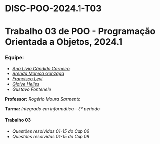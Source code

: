 # DISC-POO-2024.1-T03
# Trabalho 03 de POO - Programação Orientada a Objetos, 2024.1

### Equipe:
* [*Ana Lívia Cândido Carneiro*](https://github.com/hellgby)
* [*Brenda Mônica Gonzaga*](https://github.com/brwndag)
* [*Francisco Levi*](https://github.com/spyvanilla)
* [*Glaive Helles*](https://github.com/glaivehBR)
* *Gustavo Fontenele*

**Professor:** *Rogério Moura Sarmento*

**Turma:** *Integrado em informática - 3º período*

#### Trabalho 03
* *Questões resolvidas 01-15 do Cap 06*
* *Questões resolvidas 01-15 do Cap 08*
